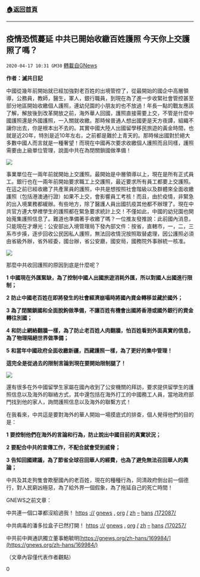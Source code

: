 ###  [:house:返回首頁](https://github.com/ourhimalayas/txt)
---

## 疫情恐慌蔓延 中共已開始收繳百姓護照 今天你上交護照了嗎？
`2020-04-17 10:31 GM30` [轉載自GNews](https://gnews.org/zh-hant/175498/)

**作者：滅共日記**

中國從幾年前開始就已經加強對老百姓的出境管控了，從最開始的國企中高層領導，公務員，教師，醫生，軍人，銀行職員，到現在為了進一步收緊社會管控甚至部分地區開始收繳個人護照，連幼兒園的小朋友的也不放過！年長一點的戰友應該了解，解放後到改革開放之前，海外華人回國，護照直接需要上交，不管是什麼中國護照還是外國護照，一入關就收繳。那時候普通人想出國更是天方夜譚，組織不讓你出去，你是根本出不去的。其實中國大陸人出國留學移民旅遊的黃金時間，也就是近20年，特別是近10年左右，之前都是難於上青天的。那時候出國對於絕大多數中國人而言就是一種奢望！而現在中國再次要求收繳個人護照而且同樣，護照需要由上級單位管理，說面中共在為閉關鎖國做準備！

![](https://s3.amazonaws.com/gnews-media-offload/wp-content/uploads/2020/04/17102627/1-151.jpg)

事業單位在一兩年前就開始上交護照。最開始是中層領導以上，現在是所有正式員工。銀行也在一兩年前開始要求職工上交護照，最近要求所有員工都要上交護照。在這之前已經收繳了共產黨員的護照，中共是想按照社會階級以及群體來全面收繳護照（包括港澳通行證）如果不上交，會影響員工考核！而且，由於疫情，非緊急的出入境業務都緩辦。有些地方，除了醫護人員出國抗疫其他都不辦理了。現在中共官方連大學裡學生的護照都在緊急要求統計上交！不僅如此，中國的幼兒園也開始蒐集護照信息了。難道也準備著手收繳了嗎？一位推友發推說：此前國內消息，只能現在才爆光：公安部出入境管理局下發內部文件：按省，直轄市，一，二，三系市步揍，逐步回收公民因私人護照，無法回收情況按照取替處理，因公護照必須由省級外辦，省外經委，國台辦，省公安廳，國安局，國務院外事辦統一核准。

![](https://s3.amazonaws.com/gnews-media-offload/wp-content/uploads/2020/04/17102706/2-114.jpg)

那麼中共收回護照的原因到底是什麼呢？

**1** **中國現在外匯緊缺，為了控制中國人出國旅遊消耗外匯，所以對國人出國進行限制；**

**2** **防止中國老百姓在即將發生的社會經濟崩塌時將國內資金轉移並藏於國外；**

**3** **為了閉關鎖國和全面脫鉤做準備，不讓百姓有機會出國將香港或國外銀行的資金轉往別國；**

**4** **和防止網絡翻牆一樣，為了防止老百姓人肉翻牆，怕百姓看到外面真實的信息，為了物理隔絕世界做準備；**

**5** **和當年中國政府全面收繳新疆，西藏護照一樣，為了更好的集中管理！**

**這完全是從過去的限制言論到現在要開始限制腿了！**

![](https://s3.amazonaws.com/gnews-media-offload/wp-content/uploads/2020/04/17102736/3-94.jpg)

還有很多在外中國留學生家屬在國內收到了公安機關的拜訪，要求提供留學生的護照信息以及海外的聯絡方式，其中還包括在海外打工的中國務工人員，當地政府部門找到他的家人，詢問護照信息以及海外的聯繫方式！

在我看來，中共這是要對海外的華人開始一場摸底式的排查，個人覺得他們的目的是：

**1** **要控制他們在海外的言論和行為，防止說出中國目前的真實狀況；**

**2** **要配合中共的宣傳工作，不配合就會受到威脅；**

**3** **告知回國建議，為了節省全球召回華人的經費，也為了避免無法召回華人的輿論；**

中共及其走狗隻會欺壓國內的老百姓，現在的種種行為，同清政府倒台前一個德行，對人民窮凶極惡，為了給外界一個假象，為了拖延自己的死亡時間！

GNEWS之前文章：

中共連一個口罩都沒給過我！ [https](https://gnews.org/zh-hans/172087/) [://](https://gnews.org/zh-hans/172087/) [gnews](https://gnews.org/zh-hans/172087/) [.](https://gnews.org/zh-hans/172087/) [org](https://gnews.org/zh-hans/172087/) [/](https://gnews.org/zh-hans/172087/) [zh](https://gnews.org/zh-hans/172087/) [–](https://gnews.org/zh-hans/172087/) [hans](https://gnews.org/zh-hans/172087/) [/172087/](https://gnews.org/zh-hans/172087/)

中共病毒的潘多拉盒子已然打開！ [https](https://gnews.org/zh-hans/170257/) [://](https://gnews.org/zh-hans/170257/) [gnews](https://gnews.org/zh-hans/170257/) [.](https://gnews.org/zh-hans/170257/) [org](https://gnews.org/zh-hans/170257/) [/](https://gnews.org/zh-hans/170257/) [zh](https://gnews.org/zh-hans/170257/) [–](https://gnews.org/zh-hans/170257/) [hans](https://gnews.org/zh-hans/170257/) [/170257/](https://gnews.org/zh-hans/170257/)

中共前中興通訊獨立董事鮑毓明[https://gnews.org/zh-hans/169984/](https://gnews.org/zh-hans/169984/)

（文章內容僅代表作者觀點）

0
